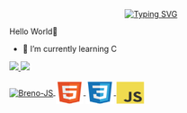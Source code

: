 
<!--
**brenimcode/brenimcode** is a ✨ _special_ ✨ repository because its `README.md` (this file) appears on your GitHub profile.

Here are some ideas to get you started:

- 🔭 I’m currently working on ...
- 🌱 I’m currently learning ...
- 👯 I’m looking to collaborate on ...
- 🤔 I’m looking for help with ...
- 💬 Ask me about ...
- 📫 How to reach me: ...
- 😄 Pronouns: ...
- ⚡ Fun fact: ...
-->

<div align="center">
<a href="https://git.io/typing-svg"><img src="https://readme-typing-svg.demolab.com?font=Fira+Code&weight=600&size=25&duration=4000&pause=1000&color=3fb838&center=true&vCenter=true&width=435&lines=Hi!+My+name+is+Breno!;Welcome." alt="Typing SVG" /></a>
</div>

Hello World👋

- 🔭 I’m currently learning C
<div>
  <a href="https://github.com/brenimcode">
  <img height="160em" src="https://github-readme-stats.vercel.app/api?username=brenimcode&show_icons=true&theme=highcontrast&include_all_comits=true&count_private=true"/>
    
  <img height="160em" src="https://github-readme-stats.vercel.app/api/top-langs/?username=brenimcode&layout=compact&langs_count=16&theme=highcontrast" />
</div>

<div style="display: inline_block"><br>
  <img align="center" alt="Breno-JS" height="40" width="50" src="https://cdn.jsdelivr.net/gh/devicons/devicon/icons/c/c-original.svg" />
  <img align="center" alt="Breno-HTML" height="40" width="50"    src="https://raw.githubusercontent.com/devicons/devicon/1119b9f84c0290e0f0b38982099a2bd027a48bf1/icons/html5/html5-original.svg" />
  <img align="center" alt="Breno-CSS" height="40" width="50" src="https://raw.githubusercontent.com/devicons/devicon/1119b9f84c0290e0f0b38982099a2bd027a48bf1/icons/css3/css3-original.svg" />
  <img align="center" alt="Breno-JS" height="40" width="50" src="https://raw.githubusercontent.com/devicons/devicon/1119b9f84c0290e0f0b38982099a2bd027a48bf1/icons/javascript/javascript-original.svg" />
  
          
